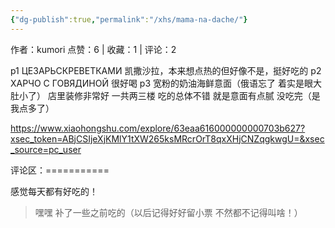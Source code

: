 ```yaml
---
{"dg-publish":true,"permalink":"/xhs/mama-na-dache/"}
---
```


作者：kumori
点赞：6   |   收藏：1   |   评论：2

p1 ЦЕЗАРЬСКРЕВЕТКАМИ 凯撒沙拉，本来想点热的但好像不是，挺好吃的
p2 ХАРЧО С ГОВЯДИНОЙ 很好喝
p3 宽粉的奶油海鲜意面（俄语忘了 着实是眼大肚小了）
店里装修非常好 一共两三楼 吃的总体不错 就是意面有点腻 没吃完（是我点多了）

https://www.xiaohongshu.com/explore/63eaa616000000000703b627?xsec_token=ABjCSIjeXjKMlY1tXW265ksMRcrOrT8qxXHjCNZqgkwgU=&xsec_source=pc_user

评论区：===========

感觉每天都有好吃的！

> 嘿嘿 补了一些之前吃的（以后记得好好留小票 不然都不记得叫啥！）